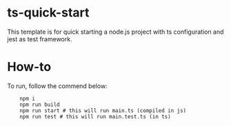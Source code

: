 # ts-quick-start

This template is for quick starting a node.js project with ts configuration and jest as test framework.

# How-to

To run, follow the commend below:
```shell
    npm i
    npm run build
    npm run start # this will run main.ts (compiled in js)
    npm run test # this will run main.test.ts (in ts)
```
